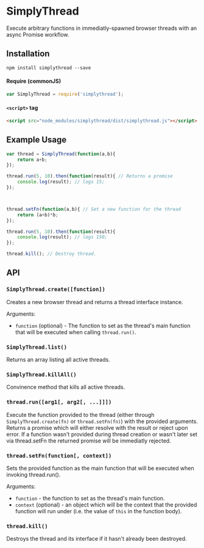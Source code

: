 # SimplyThread
Execute arbitrary functions in immediatly-spawned browser threads with an async Promise workflow.

## Installation
`npm install simplythread --save`

#### Require (commonJS)
```javascript
var SimplyThread = require('simplythread');
```

#### `<script>` tag
```html
<script src="node_modules/simplythread/dist/simplythread.js"></script>
```



## Example Usage
```javascript
var thread = SimplyThread(function(a,b){
    return a+b;
});

thread.run(5, 10).then(function(result){ // Returns a promise
    console.log(result); // logs 15;
});



thread.setFn(function(a,b){ // Set a new function for the thread
    return (a+b)*b;
});

thread.run(5, 10).then(function(result){
    console.log(result); // logs 150;
});

thread.kill(); // Destroy thread.
```


## API
### `SimplyThread.create([function])`
Creates a new browser thread and returns a thread interface instance.

Arguments:
  - `function` (optional) - The function to set as the thread's main function that will be executed when calling `thread.run()`.


### `SimplyThread.list()`
Returns an array listing all active threads.


### `SimplyThread.killAll()`
Convinence method that kills all active threads.


### `thread.run([arg1[, arg2[, ...]]])`
Execute the function provided to the thread (either through `SimplyThread.create(fn)` or `thread.setFn(fn)`) with the provided arguments. Returns a promise which will either resolve with the result or reject upon error. If a function wasn't provided during thread creation or wasn't later set via thread.setFn the returned promise will be immediatly rejected.

### `thread.setFn(function[, context])`
Sets the provided function as the main function that will be executed when invoking thread.run().

Arguments:
  - `function` - the function to set as the thread's main function.
  - `context` (optional) - an object which will be the context that the provided function will run under (i.e. the value of `this` in the function body).


### `thread.kill()`
Destroys the thread and its interface if it hasn't already been destroyed.







